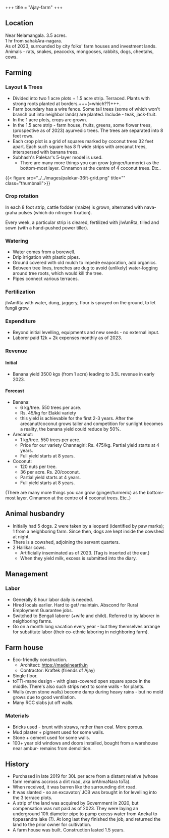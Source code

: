 +++
title = "Ajay-farm"
+++

## Location
Near Nelamangala. 3.5 acres.  
1 hr from sahakAra-nagara.  
As of 2023, surrounded by city folks' farm houses and investment lands.  
Animals - rats, snakes, peacocks, mongooses, rabbits, dogs, cheetahs, cows.

## Farming
### Layout & Trees
- Divided into two 1 acre plots + 1.5 acre strip. Terraced.  Plants with strong roots planted at borders.+++(=which??)+++.
- Farm boundary has a wire fence. Some tall trees (some of which won't branch out into neighbor lands) are planted. Include - teak, jack-fruit.
- In the 1 acre plots, crops are grown. 
- In the 1.5 acre strip - farm house, fruits, greens, some flower trees, (prospective as of 2023) ayurvedic trees. The trees are separated into 8 feet rows.
- Each crop plot is a grid of squares marked by coconut trees 32 feet apart. Each such square has 8 ft wide strips with arecanut trees, interspersed with banana trees.
- Subhash's Palekar's 5-layer model is used.
  - There are many more things you can grow (ginger/turmeric) as the bottom-most layer. Cinnamon at the centre of 4 coconut trees. Etc..


{{< figure src="../../images/palekar-36ft-grid.png" title="" class="thumbnail">}}

### Crop rotation
In each 8 foot strip, cattle fodder (maize) is grown, alternated with nava-graha pulses (which do nitrogen fixation).

Every week, a particular strip is cleared, fertilized with jIvAmRta, tilled and sown (with a hand-pushed power tiller).

### Watering
- Water comes from a borewell.
- Drip irrigation with plastic pipes.
- Ground covered with old mulch to impede evaporation, add organics.
- Between tree lines, trenches are dug to avoid (unlikely) water-logging around tree roots, which would kill the tree. 
- Pipes connect various terraces.

### Fertilization
jIvAmRta with water, dung, jaggery, flour is sprayed on the ground, to let fungii grow.

### Expenditure
- Beyond initial levelling, equipments and new seeds - no external input.
- Laborer paid 12k + 2k expenses monthly as of 2023.

### Revenue
#### Initial
- Banana yield 3500 kgs (from 1 acre) leading to 3.5L revenue in early 2023.

#### Forecast
- Banana: 
  - 6 kg/tree. 550 trees per acre. 
  - Rs. 45/kg for Elakki variety 
  - this yield is achievable for the first 2-3 years. After the arecanut/coconut grows taller and competition for sunlight becomes a reality, the banana yield could reduce by 50%.
- Arecanut: 
  - 1 kg/tree. 550 trees per acre.
  - Price for our variety Channagiri: Rs. 475/kg. Partial yield starts at 4 years. 
  - Full yield starts at 8 years.
- Coconut: 
  - 120 nuts per tree. 
  - 36 per acre. Rs. 20/coconut. 
  - Partial yield starts at 4 years. 
  - Full yield starts at 8 years.

(There are many more things you can grow (ginger/turmeric) as the bottom-most layer. Cinnamon at the centre of 4 coconut trees. Etc..)

## Animal husbandry
- Initially had 5 dogs. 2 were taken by a leopard (identified by paw marks); 1 from a neighboring farm.  Since then, dogs are kept inside the cowshed at night.
- There is a cowshed, adjoining the servant quarters.
- 2 Hallikar cows. 
  - Artificially inseminated as of 2023. (Tag is inserted at the ear.)
  - When they yield milk, excess is submitted into the diary.

## Management
### Labor
- Generally 8 hour labor daily is needed.
- Hired locals earlier. Hard to get/ maintain. Abscond for Rural Employment Guarantee jobs.
- Switched to Bengali laborer (+wife and child). Referred to by laborer in neighboring farms.
- Go on a month long vacation every year - but they themselves arrange for substitute labor (their co-ethnic laboring in neighboring farm).

## Farm house
- Eco-friendly construction.
  - Architect:  https://madeinearth.in
  - Contractor: Kraftek (friends of Ajay)
- Single floor.
- toTTi-mane design - with glass-covered open square space in the middle. There's also such strips next to some walls - for plants.
- Walls (even stone walls) become damp during heavy rains - but no mold grows due to good ventilation.
- Many RCC slabs jut off walls.

### Materials
- Bricks used - brunt with straws, rather than coal. More porous.
- Mud plaster + pigment used for some walls.
- Stone + cement used for some walls.
- 100+ year old windows and doors installed, bought from a warehouse near ambur-  remains from demolition.

## History
- Purchased in late 2019 for 30L per acre from a distant relative (whose farm remains accross a dirt road, aka brAhmaNara toTa).
- When received, it was barren like the surrounding dirt road.
- It was slanted - so an excavator/ JCB was brought in for levelling into the 3 terrace plots.
- A strip of the land was acquired by Government in 2020, but compensation was not paid as of 2023. They were laying an underground 10ft diameter pipe to pump excess water from Anekal to tippasandra lake (?). At long last they finished the job, and returned the land to the prior owner for cultivation.
- A farm house was built. Construction lasted 1.5 years.

